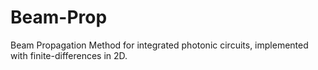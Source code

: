 # Beam-Prop
Beam Propagation Method for integrated photonic circuits, implemented with finite-differences in 2D.
